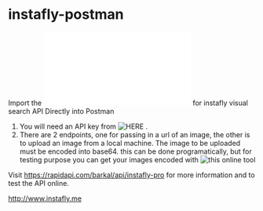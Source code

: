 # instafly-postman
Import the ![Postman Collection](Instafly_postman_collection.json) for instafly visual search API Directly into Postman

1. You will need an API key from ![HERE](https://rapidapi.com/barkal/api/instafly-pro) .
2. There are 2 endpoints, one for passing in a url of an image, the other is to upload an image from a local machine. The image to be uploaded must be encoded into base64. this can be done programatically, but for testing purpose you can get your images encoded with ![this online tool](https://www.base64-image.de)

Visit https://rapidapi.com/barkal/api/instafly-pro for more information and to test the API online.

http://www.instafly.me
